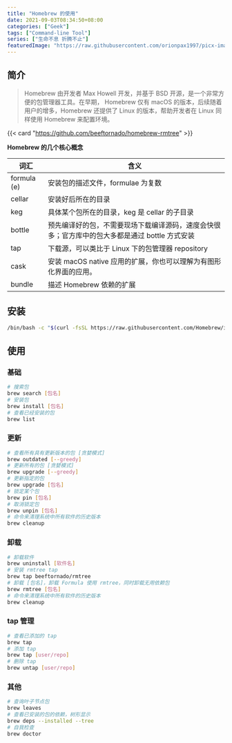 ```yaml
---
title: "Homebrew 的使用"
date: 2021-09-03T08:34:50+08:00
categories: ["Geek"]
tags: ["Command-line Tool"]
series: ["生命不息 折腾不止"]
featuredImage: "https://raw.githubusercontent.com/orionpax1997/picx-images-hosting/master/Development/homebrew-banner.2ht2xznez020.webp"
---
```


## 简介

> Homebrew 由开发者 Max Howell 开发，并基于 BSD 开源，是一个非常方便的包管理器工具。在早期， Homebrew 仅有 macOS 的版本，后续随着用户的增多，Homebrew 还提供了 Linux 的版本，帮助开发者在 Linux 同样使用 Homebrew 来配置环境。

{{< card "https://github.com/beeftornado/homebrew-rmtree" >}}

**Homebrew 的几个核心概念**

| 词汇        | 含义                                                                                           |
| ----------- | ---------------------------------------------------------------------------------------------- |
| formula (e) | 安装包的描述文件，formulae 为复数                                                              |
| cellar      | 安装好后所在的目录                                                                             |
| keg         | 具体某个包所在的目录，keg 是 cellar 的子目录                                                   |
| bottle      | 预先编译好的包，不需要现场下载编译源码，速度会快很多；官方库中的包大多都是通过 bottle 方式安装 |
| tap         | 下载源，可以类比于 Linux 下的包管理器 repository                                               |
| cask        | 安装 macOS native 应用的扩展，你也可以理解为有图形化界面的应用。                               |
| bundle      | 描述 Homebrew 依赖的扩展                                                                       |

## 安装

```bash
/bin/bash -c "$(curl -fsSL https://raw.githubusercontent.com/Homebrew/install/HEAD/install.sh)"
```

## 使用

### 基础

```bash
# 搜索包
brew search [包名]
# 安装包
brew install [包名]
# 查看已经安装的包
brew list
```

### 更新

```bash
# 查看所有具有更新版本的包 [贪婪模式]
brew outdated [--greedy]
# 更新所有的包 [贪婪模式]
brew upgrade [--greedy]
# 更新指定的包
brew upgrade [包名]
# 锁定某个包
brew pin [包名]
# 取消锁定包
brew unpin [包名]
# 命令来清理系统中所有软件的历史版本
brew cleanup
```

### 卸载

```bash
# 卸载软件
brew uninstall [软件名]
# 安装 rmtree tap
brew tap beeftornado/rmtree
# 卸载 [包名]，卸载 Formula 使用 rmtree，同时卸载无用依赖包
brew rmtree [包名]
# 命令来清理系统中所有软件的历史版本
brew cleanup
```

### tap 管理

```bash
# 查看已添加的 tap
brew tap
# 添加 tap
brew tap [user/repo]
# 删除 tap
brew untap [user/repo]
```

### 其他

```bash
# 查询叶子节点包
brew leaves
# 查看已安装的包的依赖，树形显示
brew deps --installed --tree
# 自我检查
brew doctor
```

